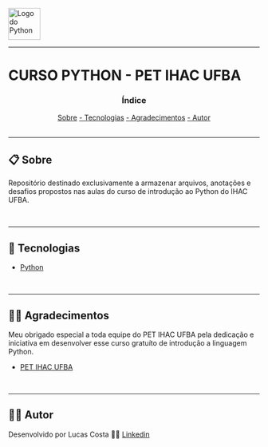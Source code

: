 <img height="64em" align="center" alt="Logo do Python" src="https://cdn.jsdelivr.net/gh/devicons/devicon/icons/python/python-original.svg"><br>

---

# CURSO PYTHON - PET IHAC UFBA


<!-- Índice para projetos pequenos -->
<h3 align="center">Índice</h3>
<div align="center">
    <a href="#📋-sobre">   Sobre</a>
    <a href="#🔧-tecnologias"> - Tecnologias</a>
    <a href="#🤝🏽-agradecimentos"> - Agradecimentos</a>
    <a href="#✍🏽-autor"> - Autor</a>
</div><br>

---

<!-- Descrição incial do projeto -->
## 📋 Sobre 
Repositório destinado exclusivamente a armazenar arquivos, anotações e desafios propostos nas aulas do curso de introdução ao Python do IHAC UFBA.

<br>

---

## 🔧 Tecnologias 
- [Python](https://www.python.org)

<br>

---

## 🤝🏽 Agradecimentos
Meu obrigado especial a toda equipe do PET IHAC UFBA pela dedicação e iniciativa em desenvolver esse curso gratuíto de introdução a linguagem Python.
* [PET IHAC UFBA](https://www.pet.ihac.ufba.br)

<br>

---

## ✍🏽 Autor
Desenvolvido por Lucas Costa 👊🏽 [Linkedin](https://www.linkedin.com/in/lucas-costa-5a14a8239/)